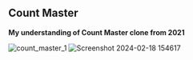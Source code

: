 ## Count Master 
**My understanding of Count Master clone from 2021**

![count_master_1](https://github.com/metetolga/Count-Master/assets/148999436/8a23d4ab-cb48-4589-a958-8c321f33352b)
![Screenshot 2024-02-18 154617](https://github.com/metetolga/Count-Master/assets/148999436/ceffebf6-7a33-40bf-b2ca-21d519b803e0)
